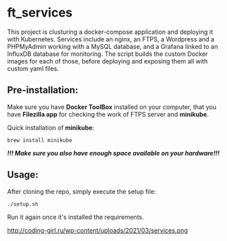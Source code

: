 # ft_services

This project is clusturing a docker-compose application and deploying it with Kubernetes. Services include an nginx, an FTPS, a Wordpress and a PHPMyAdmin working with a MySQL database, and a Grafana linked to an InfluxDB database for monitoring. The script builds the custom Docker images for each of those, before deploying and exposing them all with custom yaml files.

## Pre-installation:

Make sure you have **Docker ToolBox** installed on your computer, that you have **Filezilla app** for checking the work of FTPS server and **minikube**.

Quick installation of **minikube**:

```
brew install minikube
```

*__!!! Make sure you also have enough space available on your hardware!!!__*

## Usage:

After cloning the repo, simply execute the setup file:
```
./setup.sh
```

Run it again once it's installed the requirements.


http://coding-girl.ru/wp-content/uploads/2021/03/services.png
